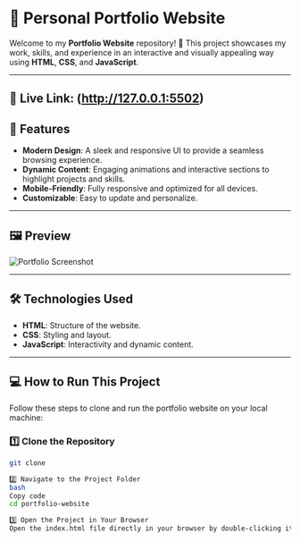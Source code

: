 # 🌟 Personal Portfolio Website

Welcome to my **Portfolio Website** repository! 👋
This project showcases my work, skills, and experience in an interactive and visually appealing way using **HTML**, **CSS**, and **JavaScript**.

---

## 🚀 Live Link: (http://127.0.0.1:5502)

## 🚀 Features

- **Modern Design**: A sleek and responsive UI to provide a seamless browsing experience.
- **Dynamic Content**: Engaging animations and interactive sections to highlight projects and skills.
- **Mobile-Friendly**: Fully responsive and optimized for all devices.
- **Customizable**: Easy to update and personalize.

---

## 🖼️ Preview

![Portfolio Screenshot](https://i.ibb.co.com/Y8NtjgC/Screenshot-2025-01-08-150236.png)

---

## 🛠️ Technologies Used

- **HTML**: Structure of the website.
- **CSS**: Styling and layout.
- **JavaScript**: Interactivity and dynamic content.

---

## 💻 How to Run This Project

Follow these steps to clone and run the portfolio website on your local machine:

### 1️⃣ Clone the Repository

```bash
git clone

2️⃣ Navigate to the Project Folder
bash
Copy code
cd portfolio-website

3️⃣ Open the Project in Your Browser
Open the index.html file directly in your browser by double-clicking it.
```
